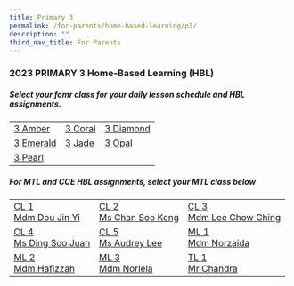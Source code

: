 ```yaml
---
title: Primary 3
permalink: /for-parents/home-based-learning/p3/
description: ""
third_nav_title: For Parents
---
```

<h3><b>2023 PRIMARY 3 Home-Based Learning (HBL)</b></h3>
<h5>Select your fomr class for your daily lesson schedule and HBL assignments.</h5>
<table>
	<tbody>
		<tr>
		<td><a target="_blank" href="https://docs.google.com/spreadsheets/d/1jyVx3qcWv4S3DgMGu4FJeLXYt-c59FTjehb7thEQDHs/edit?usp=drive_link">3 Amber</a></td>
		<td><a target="_blank" href="https://docs.google.com/spreadsheets/d/1vNckXQOMzWVs0re-YMjyTVCKBbHyWrqmmfenfzxIDb8/edit?usp=drive_link">3 Coral</a></td>
		<td><a target="_blank" href="https://docs.google.com/spreadsheets/d/11vxGRkW0D6AFw9HB42YZuJcV3mRo5Hx37NTfy2LNaDc/edit?usp=drive_link">3 Diamond</a></td>
	</tr>
			<tr>
		<td><a target="_blank" href="https://docs.google.com/spreadsheets/d/1T7nj32esJly99wZboC_eh4hgXR7AnIrQmPYMTfaGbKo/edit?usp=drive_link">3 Emerald</a></td>
		<td><a target="_blank" href="https://docs.google.com/spreadsheets/d/1dmvp68ne95wCYIdwfG_BYti56tvgFbXVJWQfnC22ZbA/edit?usp=drive_link">3 Jade</a></td>
		<td><a href="https://docs.google.com/spreadsheets/d/1o2HzDYXs8vZmDOPmytla10J5ErcLF57RjP2V1Dko1EE/edit?usp=drive_link" target="_blank">3 Opal</a></td>
	</tr>
			<tr>
		<td><a href="https://docs.google.com/spreadsheets/d/10n-Rt8xeDlQeUZlVgvWOl5k-EuEI7TBXATNx0x2NBOw/edit?usp=drive_link" target="blank">3 Pearl</a></td>
				<td></td>
				<td></td>
		</tr>
	</tbody>
</table>

<h5>For MTL and CCE HBL assignments, select your MTL class below</h5>
<table>
  <tbody>
    <tr>
    <td><a target="_blank" href="https://docs.google.com/spreadsheets/d/1o7eZEVVZ17VQb1y9_1eRRjm12FY8N9QTGpcOAptuJLc/edit?usp=drive_link">CL 1 <br>Mdm Dou Jin Yi</a></td>
    <td><a target="_blank" href="https://docs.google.com/spreadsheets/d/1KuvLcuxTSmlUgzRi2rNuvQS5FCD76krCmjxHEiY0qCI/edit?usp=drive_link">CL 2 <br>Ms Chan Soo Keng</a></td>
    <td><a target="_blank" href="https://docs.google.com/spreadsheets/d/1sUs4UXXO8t4f_-Af6ZyCCPMyeop4fpiw6gR_VNqLzi4/edit?usp=drive_link">CL 3 <br>Mdm Lee Chow Ching</a></td>
  </tr>
		<tr>
    <td><a target="_blank" href="https://docs.google.com/spreadsheets/d/1ksuL4nwg1y1h3Bzk2rAeaExNlwK_kke5w_GliebyQeE/edit?usp=drive_link">CL 4 <br>Ms Ding Soo Juan</a></td>
    <td><a target="_blank" href="https://docs.google.com/spreadsheets/d/1adKROyxGMpKtvuTtoc7FdUKuYyHMo82OdjMJeNUAQZ8/edit?usp=drive_link">CL 5 <br>Ms Audrey Lee</a></td>
    <td><a target="_blank" href="https://docs.google.com/spreadsheets/d/18RVotiQCfX3Qtb8LWbvzGwADzGp4cWYH/edit?usp=drive_link&amp;ouid=118052901982246903681&amp;rtpof=true&amp;sd=true">ML 1 <br>Mdm Norzaida</a></td>
  </tr>
		<tr>
    <td><a target="_blank" href="https://docs.google.com/spreadsheets/d/1gmm5GGc-5I-OAIPXA4fUkIr95hzL8svK/edit?usp=drive_link&amp;ouid=118052901982246903681&amp;rtpof=true&amp;sd=true">ML 2<br>Mdm Hafizzah</a></td>
    <td><a target="_blank" href="https://docs.google.com/spreadsheets/d/1aHz4Lbcflq9ywRe8xsVMtM7MSpYIWZpX/edit?usp=drive_link&amp;ouid=118052901982246903681&amp;rtpof=true&amp;sd=true">ML 3<br>Mdm Norlela</a></td>
    <td><a target="_blank" href="https://docs.google.com/spreadsheets/d/1-v76ZqK3R-Au7UyE7_OxiHooaIah2hsGikbb8Ce79sY/edit?usp=drive_link">TL 1<br>Mr Chandra</a></td>
  </tr>
		</tbody></table>